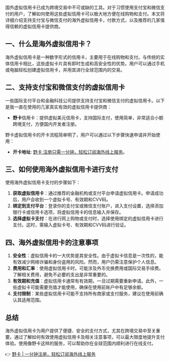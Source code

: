 国外虚拟信用卡已成为跨境交易中不可或缺的工具。对于习惯使用支付宝和微信支付的用户，了解如何使用这些虚拟信用卡可以极大地方便在线购物和支付。本文将详细介绍支持支付宝与微信支付的海外虚拟信用卡，付款方式，以及推荐的几家值得信赖的虚拟信用卡提供商。

## 一、什么是海外虚拟信用卡？

海外虚拟信用卡是一种数字形式的信用卡，主要用于在线购物和支付。与传统的实体信用卡相比，这些虚拟卡片具有即时生成和高安全性的优势。用户可以通过手机或电脑轻松创建虚拟信用卡，并用其进行全球范围内的交易。

## 二、支持支付宝和微信支付的虚拟信用卡

一些国际支付平台和金融科技公司提供支持支付宝和微信支付的虚拟信用卡。以下是我一直在使用的几家真实有效的虚拟信用卡提供商：

- **野卡**信用卡：提供虚拟美元信用卡，支持国际支付，使用简单，非常适合小额跨境支付，方便国内开发者注册。

野卡虚拟信用卡的开卡流程简单明了，用户可以通过以下步骤快速申请并开始使用：

- **开卡地址**: [野卡 注册只需一分钟，轻松订阅海外线上服务](https://bit.ly/bewildcard)。

## 三、如何使用海外虚拟信用卡进行支付

使用海外虚拟信用卡支付的步骤如下：

1. **获取虚拟信用卡**：通过推荐的金融机构或支付平台申请虚拟信用卡。申请成功后，用户会收到一个虚拟卡号、有效期和CVV码。
2. **绑定到支付平台**：登录你的支付宝或微信支付账户，进入支付设置，选择添加银行卡或信用卡选项，将虚拟信用卡的信息输入并保存。
3. **选择虚拟卡支付**：在进行网上购物或支付时，选择使用绑定的虚拟信用卡进行支付。这时，需输入虚拟卡号、有效期和CVV码进行验证。

## 四、海外虚拟信用卡的注意事项

1. **安全性**：虚拟信用卡的一大优势是其安全性。由于虚拟卡信息是一次性的，能有效减少网络诈骗和身份盗用的风险。然而，用户仍需注意保护个人信息。
2. **费用和汇率**：使用虚拟信用卡时，可能涉及外币兑换费用或国际交易手续费。了解相关费用，避免不必要的支出是非常重要的。
3. **有效期和充值**：虚拟信用卡通常有有效期，一旦过期需要重新申请。此外，一些虚拟卡可能需要充值才能使用，确保在使用前账户中有足够余额。
4. **支付限制**：某些虚拟信用卡可能不支持所有商家或支付服务，建议在使用前确认其适用范围。

## 总结

海外虚拟信用卡为用户提供了便捷、安全的支付方式，尤其在跨境交易中至关重要。通过了解如何有效使用虚拟信用卡及相关注意事项，可以最大限度地提升支付体验。使用像野卡这样的服务，可以帮助你在全球范围内顺利进行在线支付。

👉 [野卡 | 一分钟注册，轻松订阅海外线上服务](https://bit.ly/bewildcard)